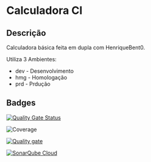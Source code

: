 # Calculadora CI 


## Descrição

Calculadora básica feita em dupla com HenriqueBent0.

Utiliza 3 Ambientes:

- dev - Desenvolvimento
- hmg - Homologação
- prd - Prdução

## Badges

[![Quality Gate Status](https://sonarcloud.io/api/project_badges/measure?project=IanAkira_CalculadoraPairProgramming&metric=alert_status)](https://sonarcloud.io/summary/new_code?id=IanAkira_CalculadoraPairProgramming)

![Coverage](https://sonarcloud.io/api/project_badges/measure?project=IanAkira_CalculadoraCI&metric=coverage)

[![Quality gate](https://sonarcloud.io/api/project_badges/quality_gate?project=IanAkira_CalculadoraPairProgramming)](https://sonarcloud.io/summary/new_code?id=IanAkira_CalculadoraPairProgramming)

[![SonarQube Cloud](https://sonarcloud.io/images/project_badges/sonarcloud-light.svg)](https://sonarcloud.io/summary/new_code?id=IanAkira_CalculadoraPairProgramming)
